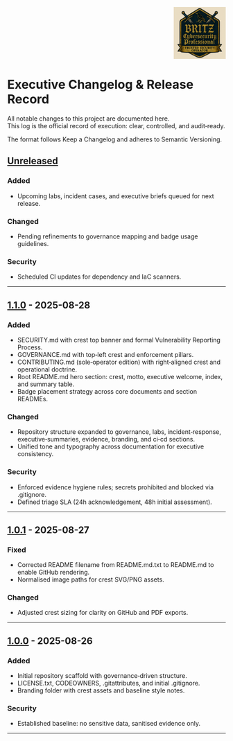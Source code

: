 <p align="right">
  <img src="./branding/executive-badge.svg.png"
       alt="JW Britz — Trusted Security Operator Crest"
       width="120">
</p>

# Executive Changelog & Release Record

All notable changes to this project are documented here.  
This log is the official record of execution: clear, controlled, and audit‑ready.

The format follows Keep a Changelog and adheres to Semantic Versioning.

## [Unreleased]
### Added
- Upcoming labs, incident cases, and executive briefs queued for next release.

### Changed
- Pending refinements to governance mapping and badge usage guidelines.

### Security
- Scheduled CI updates for dependency and IaC scanners.

---

## [1.1.0] - 2025-08-28
### Added
- SECURITY.md with crest top banner and formal Vulnerability Reporting Process.
- GOVERNANCE.md with top‑left crest and enforcement pillars.
- CONTRIBUTING.md (sole‑operator edition) with right‑aligned crest and operational doctrine.
- Root README.md hero section: crest, motto, executive welcome, index, and summary table.
- Badge placement strategy across core documents and section READMEs.

### Changed
- Repository structure expanded to governance, labs, incident‑response, executive‑summaries, evidence, branding, and ci‑cd sections.
- Unified tone and typography across documentation for executive consistency.

### Security
- Enforced evidence hygiene rules; secrets prohibited and blocked via .gitignore.
- Defined triage SLA (24h acknowledgement, 48h initial assessment).

---

## [1.0.1] - 2025-08-27
### Fixed
- Corrected README filename from README.md.txt to README.md to enable GitHub rendering.
- Normalised image paths for crest SVG/PNG assets.

### Changed
- Adjusted crest sizing for clarity on GitHub and PDF exports.

---

## [1.0.0] - 2025-08-26
### Added
- Initial repository scaffold with governance‑driven structure.
- LICENSE.txt, CODEOWNERS, .gitattributes, and initial .gitignore.
- Branding folder with crest assets and baseline style notes.

### Security
- Established baseline: no sensitive data, sanitised evidence only.

---

[Unreleased]: https://github.com/J-W-BRITZ/cybersecurity-portfolio/compare/v1.1.0...HEAD
[1.1.0]: https://github.com/J-W-BRITZ/cybersecurity-portfolio/compare/v1.0.1...v1.1.0
[1.0.1]: https://github.com/J-W-BRITZ/cybersecurity-portfolio/compare/v1.0.0...v1.0.1
[1.0.0]: https://github.com/J-W-BRITZ/cybersecurity-portfolio/releases/tag/v1.0.0
